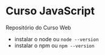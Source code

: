 # Curso JavaScript
Repositório do Curso Web

- instalar o node ou `node --version`
- instalar o npm ou `npm --version`
